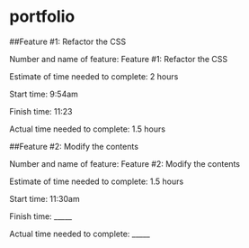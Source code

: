 # portfolio

##Feature #1: Refactor the CSS

Number and name of feature: Feature #1: Refactor the CSS

Estimate of time needed to complete: 2 hours

Start time: 9:54am

Finish time: 11:23

Actual time needed to complete: 1.5 hours


##Feature #2: Modify the contents

Number and name of feature: Feature #2: Modify the contents

Estimate of time needed to complete: 1.5 hours

Start time: 11:30am

Finish time: _____

Actual time needed to complete: _____